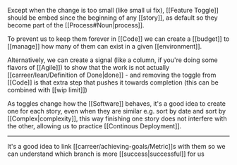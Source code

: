 Except when the change is too small (like small ui fix), [[Feature Toggle]] should be embed since the beginning of any [[story]], as default so they become part of the [[Process#Noun|process]].

To prevent us to keep them forever in [[Code]] we can create a [[budget]] to [[manage]] how many of them can exist in a given [[environment]].

Alternatively, we can create a signal (like a column, if you're doing some flavors of [[Agile]]) to show that the work is not actually [[carreer/lean/Definition of Done|done]] - and removing the toggle from [[Code]] is that extra step that pushes it towards completion (this can be combined with [[wip limit]])

As toggles change how the [[Software]] behaves, it's a good idea to create one for each story, even when they are similar e.g. sort by date and sort by [[Complex|complexity]], this way finishing one story does not interfere with the other, allowing us to practice [[Continous Deployment]].

---

It's a good idea to link [[carreer/achieving-goals/Metric]]s with them so we can understand which branch is more [[success|successful]] for us
